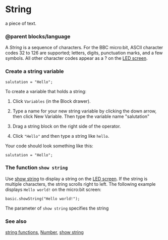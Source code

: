 # String

a piece of text.

### @parent blocks/language

A *String* is a sequence of characters. For the BBC micro:bit, ASCII character codes 32 to 126 are supported; letters, digits, punctuation marks, and a few symbols. All other character codes appear as a ? on the [LED screen](/device/screen).

### Create a string variable

```block
salutation = "Hello";
```

To create a variable that holds a string:

1. Click `Variables` (in the Block drawer).

2. Type a name for your new string variable by clicking the down arrow, then click New Variable. Then type the variable name "salutation"

2. Drag a string block on the right side of the operator.

3. Click `"Hello"` and then type a string like `hello`.

Your code should look something like this:

```block
salutation = "Hello";
```

### The function `show string`

Use [show string](/reference/basic/show-string) to display a string on the [LED screen](/device/screen). 
If the string is multiple characters, the string scrolls right to left. The following example displays `Hello world!` on the micro:bit screen:

```block
basic.showString("Hello world!");
```

The  parameter of `show string` specifies the string

### See also
 
[string functions](/reference/types/string-functions), [Number](/reference/types/number), [show string](/reference/basic/show-string)

